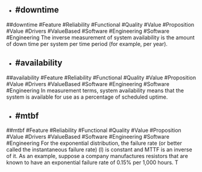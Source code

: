 - ## #downtime
##downtime #Feature #Reliability #Functional #Quality #Value #Proposition #Value #Drivers #ValueBased #Software #Engineering #Software #Engineering 
The inverse measurement of system availability is the amount of down time per system per time period (for example, per year).

- ## #availability
##availability #Feature #Reliability #Functional #Quality #Value #Proposition #Value #Drivers #ValueBased #Software #Engineering #Software #Engineering 
In measurement terms, system availability means that the system is available for use as a percentage of scheduled uptime.

- ## #mtbf
##mtbf #Feature #Reliability #Functional #Quality #Value #Proposition #Value #Drivers #ValueBased #Software #Engineering #Software #Engineering 
For the exponential distribution, the failure rate (or better called the instantaneous failure rate) (l) is constant and MTTF is an inverse of it. As an example, suppose a company manufactures resistors that are known to have an exponential failure rate of 0.15% per 1,000 hours. T

